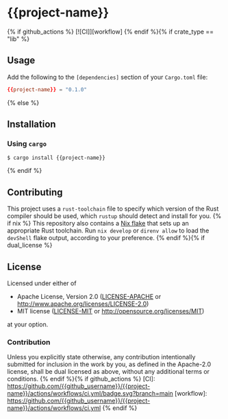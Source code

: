 # {{project-name}}
{% if github_actions %}
[![CI]][workflow]
{% endif %}{% if crate_type == "lib" %}
## Usage

Add the following to the `[dependencies]` section of your `Cargo.toml` file:

```toml
{{project-name}} = "0.1.0"
```
{% else %}
## Installation

### Using `cargo`

```console
$ cargo install {{project-name}}
```
{% endif %}
## Contributing

This project uses a `rust-toolchain` file to specify which version of the Rust compiler should 
be used, which `rustup` should detect and install for you.
{% if nix %}
This repository also contains a [Nix flake](https://nixos.wiki/wiki/Flakes) that sets up 
an appropriate Rust toolchain. Run `nix develop` or `direnv allow` to load the `devShell` flake 
output, according to your preference.
{% endif %}{% if dual_license %}
## License

Licensed under either of

- Apache License, Version 2.0 ([LICENSE-APACHE](LICENSE-APACHE) or 
  http://www.apache.org/licenses/LICENSE-2.0)
- MIT license ([LICENSE-MIT](LICENSE-MIT) or http://opensource.org/licenses/MIT)

at your option.

### Contribution

Unless you explicitly state otherwise, any contribution intentionally submitted for inclusion in the 
work by you, as defined in the Apache-2.0 license, shall be dual licensed as above, without any 
additional terms or conditions.
{% endif %}{% if github_actions %}
[CI]: https://github.com/{{github_username}}/{{project-name}}/actions/workflows/ci.yml/badge.svg?branch=main
[workflow]: https://github.com/{{github_username}}/{{project-name}}/actions/workflows/ci.yml
{% endif %}
